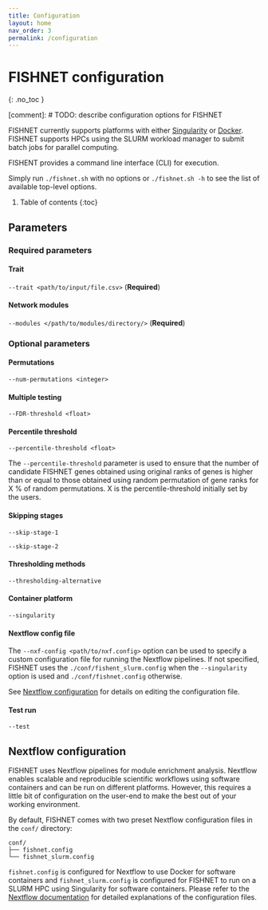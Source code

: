 ```yaml
---
title: Configuration
layout: home
nav_order: 3
permalink: /configuration
---
```


# FISHNET configuration
{: .no_toc }

[comment]: # TODO: describe configuration options for FISHNET

FISHNET currently supports platforms with either
[Singularity](https://docs.sylabs.io/guides/3.5/user-guide/introduction.html) or
[Docker](https://docs.docker.com/get-started/). FISHNET supports HPCs using the
SLURM workload manager to submit batch jobs for parallel computing.

FISHENT provides a command line interface (CLI) for execution. 

Simply run `./fishnet.sh` with no options or `./fishnet.sh -h` to see the list
of available top-level options.
1. Table of contents
{:toc}

## Parameters

### Required parameters

#### Trait
`--trait <path/to/input/file.csv>` (**Required**)

#### Network modules
`--modules </path/to/modules/directory/>` (**Required**)

### Optional parameters

#### Permutations
`--num-permutations <integer>`

#### Multiple testing
`--FDR-threshold <float>`

#### Percentile threshold
`--percentile-threshold <float>`

The `--percentile-threshold` parameter is used to ensure that the number of candidate FISHNET genes obtained using original ranks of genes is higher than or equal to those obtained using random permutation of gene ranks for X % of random permutations. X is the percentile-threshold initially set by the users. 

#### Skipping stages
`--skip-stage-1`

`--skip-stage-2`

#### Thresholding methods
`--thresholding-alternative`

#### Container platform
`--singularity`

#### Nextflow config file
The `--nxf-config <path/to/nxf.config>` option can be used to specify a custom
configuration file for running the Nextflow pipelines. If not specified, FISHNET
uses the `./conf/fishent_slurm.config` when the `--singularity` option is used
and `./conf/fishnet.config` otherwise.

See [Nextflow configuration](/configuration#nextflow-configuration) for details
on editing the configuration file.

#### Test run
`--test`

## Nextflow configuration
FISHNET uses Nextflow pipelines for module enrichment analysis. Nextflow enables
scalable and reproducible scientific workflows using software containers and can
be run on different platforms. However, this requires a little bit of
configuration on the user-end to make the best out of your working environment.

By default, FISHNET comes with two preset Nextflow configuration files in the
`conf/` directory:

    conf/
    ├── fishnet.config
    └── fishnet_slurm.config

`fishnet.config` is configured for Nextflow to use Docker for software
containers and `fishnet_slurm.config` is configured for FISHNET to run on a
SLURM HPC using Singularity for software containers. Please refer to the [Nextflow
documentation](https://www.nextflow.io/docs/latest/config.html) for detailed
explanations of the configuration files.
